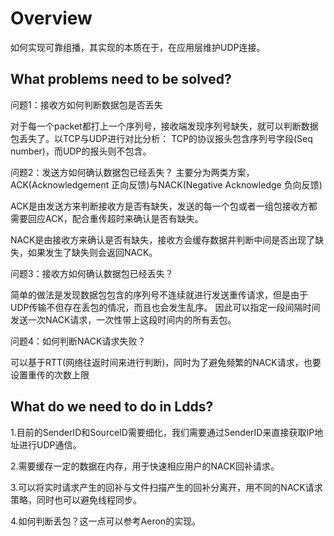 # Overview
如何实现可靠组播，其实现的本质在于，在应用层维护UDP连接。

## What problems need to be solved?
问题1：接收方如何判断数据包是否丢失

对于每一个packet都打上一个序列号，接收端发现序列号缺失，就可以判断数据包丢失了。以TCP与UDP进行对比分析：
TCP的协议报头包含序列号字段(Seq number)，而UDP的报头则不包含。

问题2：发送方如何确认数据包已经丢失？
主要分为两类方案，ACK(Acknowledgement 正向反馈)与NACK(Negative Acknowledge 负向反馈)

ACK是由发送方来判断接收方是否有缺失，发送的每一个包或者一组包接收方都需要回应ACK，配合重传超时来确认是否有缺失。

NACK是由接收方来确认是否有缺失，接收方会缓存数据并判断中间是否出现了缺失，如果发生了缺失则会返回NACK。

问题3：接收方如何确认数据包已经丢失？

简单的做法是发现数据包包含的序列号不连续就进行发送重传请求，但是由于UDP传输不但存在丢包的情况，而且也会发生乱序。
因此可以指定一段间隔时间发送一次NACK请求，一次性带上这段时间内的所有丢包。

问题4：如何判断NACK请求失败？

可以基于RTT(网络往返时间来进行判断)，同时为了避免频繁的NACK请求，也要设置重传的次数上限

## What do we need to do in Ldds?

1.目前的SenderID和SourceID需要细化，我们需要通过SenderID来直接获取IP地址进行UDP通信。

2.需要缓存一定的数据在内存，用于快速相应用户的NACK回补请求。

3.可以将实时请求产生的回补与文件扫描产生的回补分离开，用不同的NACK请求策略，同时也可以避免线程同步。

4.如何判断丢包？这一点可以参考Aeron的实现。